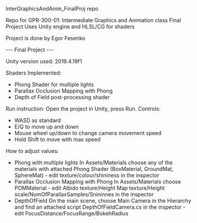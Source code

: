 InterGraphicsAndAnim_FinalProj repo

Repo for GPR-300-01: Intermediate Graphics and Animation class Final Project
Uses Unity engine and HLSL/CG for shaders

Project is done by Egor Fesenko

--- Final Project ---

Unity version used: 2019.4.19f1

Shaders Implemented:

- Phong Shader for multiple lights
- Parallax Occlusion Mapping with Phong
- Depth of Field post-processing shader

Run instruction: Open the project in Unity, press Run.
Controls:
- WASD as standard
- E/Q to move up and down
- Mouse wheel up/down to change camera movement speed
- Hold Shift to move with max speed

How to adjust values:
- Phong with multiple lights
     In Assets/Materials choose any of the materials with attached Phong Shader (BoxMaterial, GroundMat, SphereMat) - edit texture/colour/shininess in the inspector
- Parallax Occlusion Mapping with Phong
     In Assets/Materials choose POMMaterial - edit Albido texture/Height Map texture/Height scale/NumOfParallaxSamples/Snininnes in the inspector
- DepthOfField
     On the main scene, choose Main Camera in the Hierarchy and find an attached script DepthOfFieldCamera.cs in the inspector - edit FocusDistance/FocusRange/BokehRadius